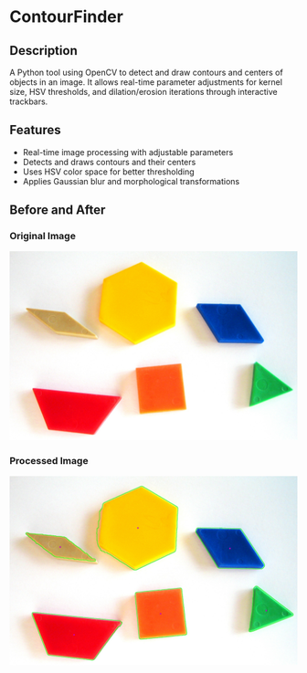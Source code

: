 # ContourFinder

## Description
A Python tool using OpenCV to detect and draw contours and centers of objects in an image. It allows real-time parameter adjustments for kernel size, HSV thresholds, and dilation/erosion iterations through interactive trackbars.

## Features
- Real-time image processing with adjustable parameters
- Detects and draws contours and their centers
- Uses HSV color space for better thresholding
- Applies Gaussian blur and morphological transformations

## Before and After

### Original Image
![Original Image](images/blocks.jpg)

### Processed Image
![Processed Image](images/output.jpg)
